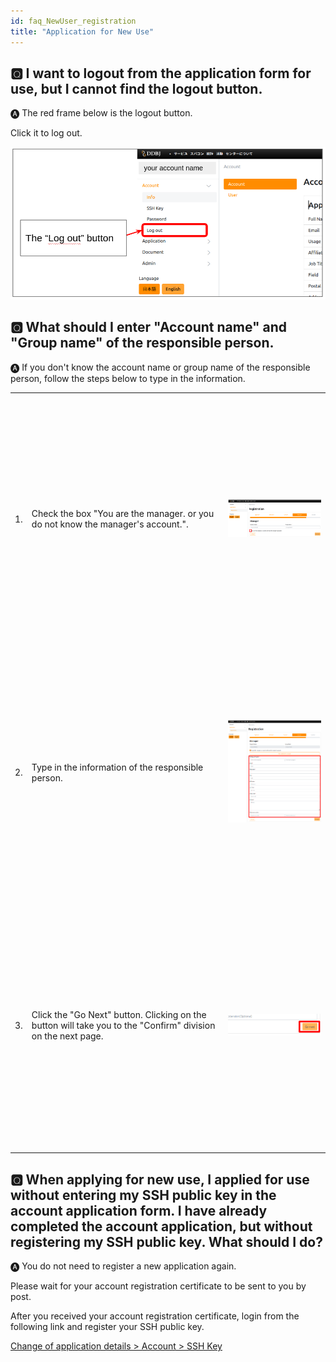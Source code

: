 ```yaml
---
id: faq_NewUser_registration
title: "Application for New Use"
---
```


## &#x1F180; I want to logout from the application form for use, but I cannot find the logout button.


&#x1F150; The red frame below is the logout button.

Click it to log out.

![](logout_button.png)


## &#x1F180; What should I enter "Account name" and "Group name" of the responsible person.

&#x1F150; If you don't know the account name or group name of the responsible person, follow the steps below to type in the information. 

<table>
<tr>
<td>1.</td>
<td width="300">Check the box "You are the manager. or you do not know the manager's account.". </td>
<td height="400">

![](ResponsiblePerson_1.png)

</td>
</tr>
<tr>
<td>2.</td>
<td width="300">Type in the information of the responsible person. </td>
<td height="400">

![](ResponsiblePerson_2.png)

</td>
</tr>
<tr>
<td>3.</td>
<td width="300">Click the "Go Next" button. Clicking on the button will take you to the "Confirm" division on the next page. </td>
<td height="400">

![](ResponsiblePerson_3.png)

</td>
</tr>
</table>


## &#x1F180; When applying for new use, I applied for use without entering my SSH public key in the account application form. I have already completed the account application, but without registering my SSH public key. What should I do?

&#x1F150; You do not need to register a new application again.

Please wait for your account registration certificate to be sent to you by post.

After you received your account registration certificate, 
login from the following link and register your SSH public key.

[<u>Change of application details > Account > SSH Key</u>](/application/registration/#change-of-application-details)

